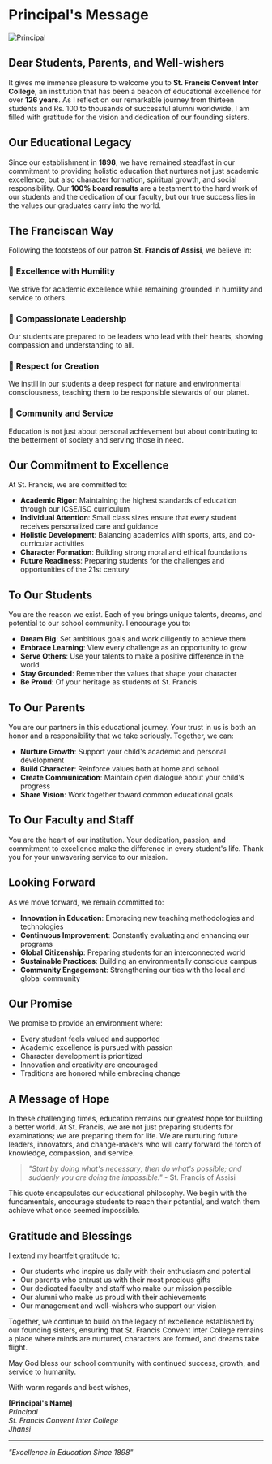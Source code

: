 # Principal's Message

![Principal](/images/principal.jpg)

## Dear Students, Parents, and Well-wishers

It gives me immense pleasure to welcome you to **St. Francis Convent Inter College**, an institution that has been a beacon of educational excellence for over **126 years**. As I reflect on our remarkable journey from thirteen students and Rs. 100 to thousands of successful alumni worldwide, I am filled with gratitude for the vision and dedication of our founding sisters.

## Our Educational Legacy

Since our establishment in **1898**, we have remained steadfast in our commitment to providing holistic education that nurtures not just academic excellence, but also character formation, spiritual growth, and social responsibility. Our **100% board results** are a testament to the hard work of our students and the dedication of our faculty, but our true success lies in the values our graduates carry into the world.

## The Franciscan Way

Following the footsteps of our patron **St. Francis of Assisi**, we believe in:

### 🌟 **Excellence with Humility**
We strive for academic excellence while remaining grounded in humility and service to others.

### 💝 **Compassionate Leadership**
Our students are prepared to be leaders who lead with their hearts, showing compassion and understanding to all.

### 🌱 **Respect for Creation**
We instill in our students a deep respect for nature and environmental consciousness, teaching them to be responsible stewards of our planet.

### 🤝 **Community and Service**
Education is not just about personal achievement but about contributing to the betterment of society and serving those in need.

## Our Commitment to Excellence

At St. Francis, we are committed to:

- **Academic Rigor**: Maintaining the highest standards of education through our ICSE/ISC curriculum
- **Individual Attention**: Small class sizes ensure that every student receives personalized care and guidance
- **Holistic Development**: Balancing academics with sports, arts, and co-curricular activities
- **Character Formation**: Building strong moral and ethical foundations
- **Future Readiness**: Preparing students for the challenges and opportunities of the 21st century

## To Our Students

You are the reason we exist. Each of you brings unique talents, dreams, and potential to our school community. I encourage you to:

- **Dream Big**: Set ambitious goals and work diligently to achieve them
- **Embrace Learning**: View every challenge as an opportunity to grow
- **Serve Others**: Use your talents to make a positive difference in the world
- **Stay Grounded**: Remember the values that shape your character
- **Be Proud**: Of your heritage as students of St. Francis

## To Our Parents

You are our partners in this educational journey. Your trust in us is both an honor and a responsibility that we take seriously. Together, we can:

- **Nurture Growth**: Support your child's academic and personal development
- **Build Character**: Reinforce values both at home and school
- **Create Communication**: Maintain open dialogue about your child's progress
- **Share Vision**: Work together toward common educational goals

## To Our Faculty and Staff

You are the heart of our institution. Your dedication, passion, and commitment to excellence make the difference in every student's life. Thank you for your unwavering service to our mission.

## Looking Forward

As we move forward, we remain committed to:

- **Innovation in Education**: Embracing new teaching methodologies and technologies
- **Continuous Improvement**: Constantly evaluating and enhancing our programs
- **Global Citizenship**: Preparing students for an interconnected world
- **Sustainable Practices**: Building an environmentally conscious campus
- **Community Engagement**: Strengthening our ties with the local and global community

## Our Promise

We promise to provide an environment where:
- Every student feels valued and supported
- Academic excellence is pursued with passion
- Character development is prioritized
- Innovation and creativity are encouraged
- Traditions are honored while embracing change

## A Message of Hope

In these challenging times, education remains our greatest hope for building a better world. At St. Francis, we are not just preparing students for examinations; we are preparing them for life. We are nurturing future leaders, innovators, and change-makers who will carry forward the torch of knowledge, compassion, and service.

> *"Start by doing what's necessary; then do what's possible; and suddenly you are doing the impossible."* - St. Francis of Assisi

This quote encapsulates our educational philosophy. We begin with the fundamentals, encourage students to reach their potential, and watch them achieve what once seemed impossible.

## Gratitude and Blessings

I extend my heartfelt gratitude to:
- Our students who inspire us daily with their enthusiasm and potential
- Our parents who entrust us with their most precious gifts
- Our dedicated faculty and staff who make our mission possible
- Our alumni who make us proud with their achievements
- Our management and well-wishers who support our vision

Together, we continue to build on the legacy of excellence established by our founding sisters, ensuring that St. Francis Convent Inter College remains a place where minds are nurtured, characters are formed, and dreams take flight.

May God bless our school community with continued success, growth, and service to humanity.

With warm regards and best wishes,

**[Principal's Name]**  
*Principal*  
*St. Francis Convent Inter College*  
*Jhansi*

---

*"Excellence in Education Since 1898"* 